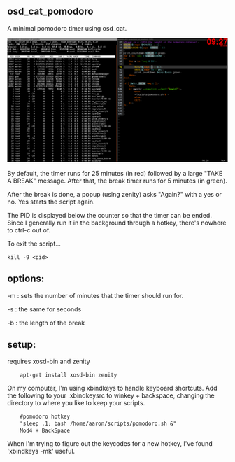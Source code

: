 ## osd_cat_pomodoro
A minimal pomodoro timer using osd_cat.

![](/example.png)

By default, the timer runs for 25 minutes (in red) followed by a large "TAKE A BREAK" message. After that, the break timer runs for 5 minutes (in green).

After the break is done, a popup (using zenity) asks "Again?" with a yes or no. Yes starts the script again.

The PID is displayed below the counter so that the timer can be ended. Since I generally run it in the background through a hotkey, there's nowhere to ctrl-c out of.

To exit the script...
    
    kill -9 <pid>

## options:

-m <number>:
    sets the number of minutes that the timer should run for.

-s <number>: 
    the same for seconds

-b <number>:
    the length of the break

## setup:
requires xosd-bin and zenity

        apt-get install xosd-bin zenity

On my computer, I'm using xbindkeys to handle keyboard shortcuts. Add the following to your .xbindkeysrc to  winkey + backspace, changing the directory to where you like to keep your scripts.

        #pomodoro hotkey
        "sleep .1; bash /home/aaron/scripts/pomodoro.sh &"
        Mod4 + BackSpace

When I'm trying to figure out the keycodes for a new hotkey, I've found 'xbindkeys -mk' useful.


